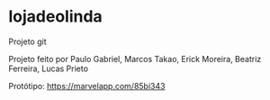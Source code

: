 # lojadeolinda
Projeto git

Projeto feito por Paulo Gabriel, Marcos Takao, Erick Moreira, Beatriz Ferreira, Lucas Prieto

Protótipo: https://marvelapp.com/85bi343

